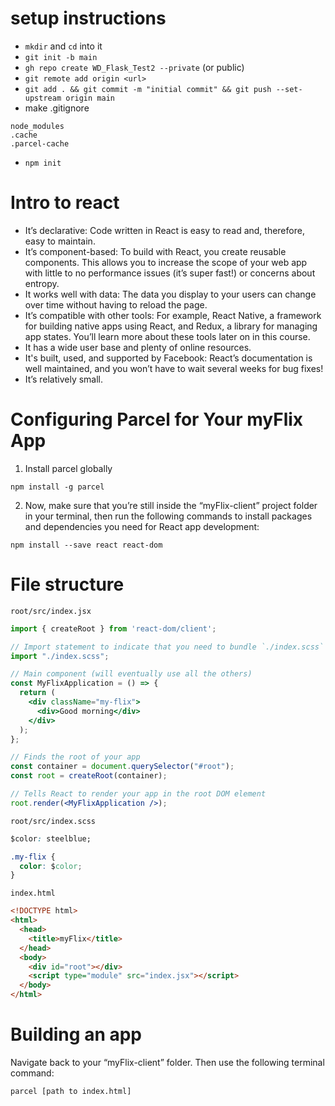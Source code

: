 # setup instructions

- `mkdir` and `cd` into it
- `git init -b main`
- `gh repo create WD_Flask_Test2 --private`
(or public)
- `git remote add origin <url> `
- `git add . && git commit -m "initial commit" && git push --set-upstream origin main`
- make .gitignore
```
node_modules
.cache
.parcel-cache
```

- `npm init`


# Intro to react
- It’s declarative: Code written in React is easy to read and, therefore, easy to maintain.
- It’s component-based: To build with React, you create reusable components. This allows you to increase the scope of your web app with little to no performance issues (it’s super fast!) or concerns about entropy.
- It works well with data: The data you display to your users can change over time without having to reload the page.
- It’s compatible with other tools: For example, React Native, a framework for building native apps using React, and Redux, a library for managing app states. You’ll learn more about these tools later on in this course.
- It has a wide user base and plenty of online resources.
- It's built, used, and supported by Facebook: React’s documentation is well maintained, and you won’t have to wait several weeks for bug fixes!
- It’s relatively small.


# Configuring Parcel for Your myFlix App

1. Install parcel globally
```
npm install -g parcel
```
2. Now, make sure that you’re still inside the “myFlix-client” project folder in your terminal, then run the following commands to install packages and dependencies you need for React app development:

```
npm install --save react react-dom
```

# File structure

`root/src/index.jsx`
```jsx
import { createRoot } from 'react-dom/client';

// Import statement to indicate that you need to bundle `./index.scss`
import "./index.scss";

// Main component (will eventually use all the others)
const MyFlixApplication = () => {
  return (
    <div className="my-flix">
      <div>Good morning</div>
    </div>
  );
};

// Finds the root of your app
const container = document.querySelector("#root");
const root = createRoot(container);

// Tells React to render your app in the root DOM element
root.render(<MyFlixApplication />);
```

`root/src/index.scss`
```css
$color: steelblue;

.my-flix {
  color: $color;
}
```

`index.html`
```html
<!DOCTYPE html>
<html>
  <head>
    <title>myFlix</title>
  </head>
  <body>
    <div id="root"></div>
    <script type="module" src="index.jsx"></script>
  </body>
</html>
```

# Building an app
Navigate back to your “myFlix-client” folder. Then use the following terminal command:

`parcel [path to index.html]`